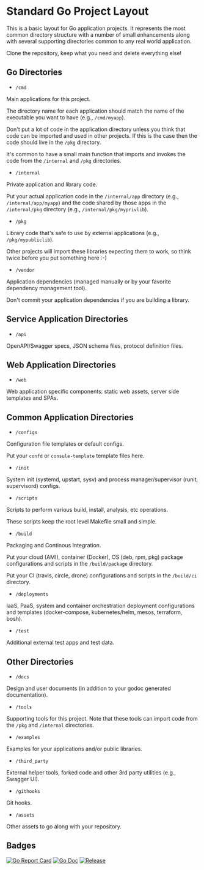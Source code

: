 # Standard Go Project Layout

This is a basic layout for Go application projects. It represents the most common directory structure with a number of small enhancements along with several supporting directories common to any real world application.

Clone the repository, keep what you need and delete everything else!

## Go Directories

* `/cmd`

Main applications for this project.

The directory name for each application should match the name of the executable you want to have (e.g., `/cmd/myapp`).

Don't put a lot of code in the application directory unless you think that code can be imported and used in other projects. If this is the case then the code should live in the `/pkg` directory.

It's common to have a small main function that imports and invokes the code from the `/internal` and `/pkg` directories.

* `/internal`

Private application and library code.

Put your actual application code in the `/internal/app` directory (e.g., `/internal/app/myapp`) and the code shared by those apps in the `/internal/pkg` directory (e.g., `/internal/pkg/myprivlib`).

* `/pkg`

Library code that's safe to use by external applications (e.g., `/pkg/mypubliclib`).

Other projects will import these libraries expecting them to work, so think twice before you put something here :-)

* `/vendor`

Application dependencies (managed manually or by your favorite dependency management tool).

Don't commit your application dependencies if you are building a library.

## Service Application Directories

* `/api`

OpenAPI/Swagger specs, JSON schema files, protocol definition files.

## Web Application Directories

* `/web`

Web application specific components: static web assets, server side templates and SPAs.

## Common Application Directories

* `/configs`

Configuration file templates or default configs.

Put your `confd` or `consule-template` template files here.

* `/init`

System init (systemd, upstart, sysv) and process manager/supervisor (runit, supervisord) configs.

* `/scripts`

Scripts to perform various build, install, analysis, etc operations.

These scripts keep the root level Makefile small and simple.

* `/build`

Packaging and Continous Integration.

Put your cloud (AMI), container (Docker), OS (deb, rpm, pkg) package configurations and scripts in the `/build/package` directory.

Put your CI (travis, circle, drone) configurations and scripts in the `/build/ci` directory.

* `/deployments`

IaaS, PaaS, system and container orchestration deployment configurations and templates (docker-compose, kubernetes/helm, mesos, terraform, bosh).

* `/test`

Additional external test apps and test data.

## Other Directories

* `/docs`

Design and user documents (in addition to your godoc generated documentation).

* `/tools`

Supporting tools for this project. Note that these tools can import code from the `/pkg` and `/internal` directories.

* `/examples`

Examples for your applications and/or public libraries.

* `/third_party`

External helper tools, forked code and other 3rd party utilities (e.g., Swagger UI).

* `/githooks`

Git hooks.

* `/assets`

Other assets to go along with your repository.

## Badges

[![Go Report Card](https://goreportcard.com/badge/github.com/golang-standards/project-layout?style=flat-square)](https://goreportcard.com/report/github.com/golang-standards/project-layout)
[![Go Doc](https://img.shields.io/badge/godoc-reference-blue.svg?style=flat-square)](http://godoc.org/github.com/golang-standards/project-layout)
[![Release](https://img.shields.io/github/release/golang-standards/project-layout.svg?style=flat-square)](https://github.com/golang-standards/project-layout/releases/latest)



